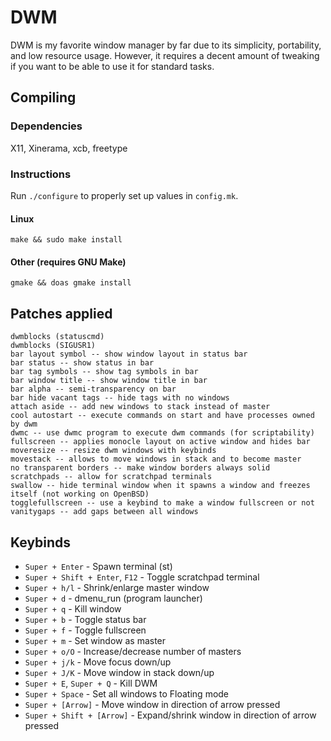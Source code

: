 # DWM
DWM is my favorite window manager by far due to its simplicity, portability, and low resource usage. However, it requires a decent amount of tweaking if you want to be able to use it for standard tasks.

## Compiling
### Dependencies
X11, Xinerama, xcb, freetype
### Instructions
Run `./configure` to properly set up values in `config.mk`.
#### Linux
`make && sudo make install`
#### Other (requires GNU Make)
`gmake && doas gmake install`

## Patches applied
```
dwmblocks (statuscmd)
dwmblocks (SIGUSR1)
bar layout symbol -- show window layout in status bar
bar status -- show status in bar
bar tag symbols -- show tag symbols in bar
bar window title -- show window title in bar
bar alpha -- semi-transparency on bar
bar hide vacant tags -- hide tags with no windows
attach aside -- add new windows to stack instead of master
cool autostart -- execute commands on start and have processes owned by dwm
dwmc -- use dwmc program to execute dwm commands (for scriptability)
fullscreen -- applies monocle layout on active window and hides bar
moveresize -- resize dwm windows with keybinds
movestack -- allows to move windows in stack and to become master
no transparent borders -- make window borders always solid
scratchpads -- allow for scratchpad terminals
swallow -- hide terminal window when it spawns a window and freezes itself (not working on OpenBSD)
togglefullscreen -- use a keybind to make a window fullscreen or not
vanitygaps -- add gaps between all windows
```

## Keybinds
- `Super + Enter` - Spawn terminal (st)
- `Super + Shift + Enter`, `F12` - Toggle scratchpad terminal
- `Super + h/l` - Shrink/enlarge master window
- `Super + d` - dmenu\_run (program launcher)
- `Super + q` - Kill window
- `Super + b` - Toggle status bar
- `Super + f` - Toggle fullscreen
- `Super + m` - Set window as master
- `Super + o/O` - Increase/decrease number of masters
- `Super + j/k` - Move focus down/up
- `Super + J/K` - Move window in stack down/up
- `Super + E`, `Super + Q` - Kill DWM
- `Super + Space` - Set all windows to Floating mode
- `Super + [Arrow]` - Move window in direction of arrow pressed
- `Super + Shift + [Arrow]` - Expand/shrink window in direction of arrow pressed